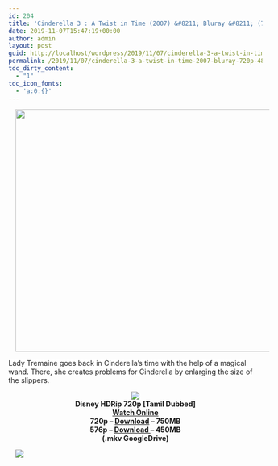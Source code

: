 ```yaml
---
id: 204
title: 'Cinderella 3 : A Twist in Time (2007) &#8211; Bluray &#8211; (720p/480p) &#8211; [Tamil + Eng] &#8211; x264 &#8211; (750MB/450MB)'
date: 2019-11-07T15:47:19+00:00
author: admin
layout: post
guid: http://localhost/wordpress/2019/11/07/cinderella-3-a-twist-in-time-2007-bluray-720p-480p-tamil-eng-x264-750mb-450mb/
permalink: /2019/11/07/cinderella-3-a-twist-in-time-2007-bluray-720p-480p-tamil-eng-x264-750mb-450mb/
tdc_dirty_content:
  - "1"
tdc_icon_fonts:
  - 'a:0:{}'
---
```

<div dir="ltr" style="text-align: left;" trbidi="on">
  <div class="separator" style="clear: both; text-align: center;">
    <a href="https://3.bp.blogspot.com/-aijaw1LCmZg/XJ3JP8svjbI/AAAAAAAAAZI/yOdjxRzrwowrA9b0WKJiWxcLGgOm9HH0gCLcBGAs/s1600/hqdefault.jpg" imageanchor="1" style="margin-left: 1em; margin-right: 1em;"><img loading="lazy" border="0" data-original-height="360" data-original-width="480" height="480" src="https://3.bp.blogspot.com/-aijaw1LCmZg/XJ3JP8svjbI/AAAAAAAAAZI/yOdjxRzrwowrA9b0WKJiWxcLGgOm9HH0gCLcBGAs/s640/hqdefault.jpg" width="640" /></a>
  </div>
  
  <p>
    <span style="background-color: white; color: #222222; font-family: "arial" , sans-serif; font-size: x-small;">Lady Tremaine goes back in Cinderella&#8217;s time with the help of a magical wand. There, she creates problems for Cinderella by enlarging the size of the slippers.</span>
  </p>
  
  <div class="separator" style="clear: both; text-align: center;">
    <a href="https://2.bp.blogspot.com/-fai1ZuUwnbA/XIjy2aT4irI/AAAAAAAAANw/WFW0YRK47_8GLAt3pPBSzBk0GJA6Mk5fgCPcBGAYYCw/s1600/torrborder.gif" imageanchor="1" style="margin-left: 1em; margin-right: 1em;"><img border="0" data-original-height="3" data-original-width="500" src="https://2.bp.blogspot.com/-fai1ZuUwnbA/XIjy2aT4irI/AAAAAAAAANw/WFW0YRK47_8GLAt3pPBSzBk0GJA6Mk5fgCPcBGAYYCw/s1600/torrborder.gif" /></a>
  </div>
  
  <div class="separator" style="clear: both; text-align: center;">
    <b><span style="font-family: "arial" , "helvetica" , sans-serif; font-size: large;">Disney HDRip 720p [Tamil Dubbed]</span></b>
  </div>
  
  <div class="separator" style="clear: both; text-align: center;">
    <b><span style="font-family: "arial" , "helvetica" , sans-serif; font-size: large;"><a href="https://toonnetworktamilvideos.blogspot.com/p/cinderella-3-twist-in-time-2007.html" target="_blank" rel="noopener noreferrer">Watch Online</a></span></b>
  </div>
  
  <div class="separator" style="clear: both; text-align: center;">
    <b><span style="font-family: "arial" , "helvetica" , sans-serif; font-size: large;">720p &#8211;&nbsp;<a href="https://drive.google.com/open?id=1qTdQhJX_XXoXRvtCNa7dMwrmYG42pdd5" target="_blank" rel="noopener noreferrer">Download</a>&nbsp;&#8211; 750MB</span></b>
  </div>
  
  <div class="separator" style="clear: both; text-align: center;">
    <b><span style="font-family: "arial" , "helvetica" , sans-serif; font-size: large;">576p &#8211;&nbsp;<a href="https://drive.google.com/open?id=1kQTt2mmiVny8kbK1ALCyJdO4pR8yYND8">Download&nbsp;</a>&#8211; 450MB</span></b>
  </div>
  
  <div class="separator" style="clear: both; text-align: center;">
    <b><span style="font-family: "arial" , "helvetica" , sans-serif; font-size: large;">(.mkv GoogleDrive)</span></b>
  </div>
  
  <div class="separator" style="clear: both; text-align: center;">
  </div>
  
  <div style="text-align: center;">
  </div></p> <div class="separator" style="-webkit-text-stroke-width: 0px; clear: both; color: black; font-family: "Times New Roman"; font-size: medium; font-style: normal; font-variant-caps: normal; font-variant-ligatures: normal; font-weight: 400; letter-spacing: normal; margin: 0px; orphans: 2; text-align: center; text-decoration-color: initial; text-decoration-style: initial; text-indent: 0px; text-transform: none; white-space: normal; widows: 2; word-spacing: 0px;">
  
  <a href="https://2.bp.blogspot.com/-fai1ZuUwnbA/XIjy2aT4irI/AAAAAAAAANw/WFW0YRK47_8GLAt3pPBSzBk0GJA6Mk5fgCPcBGAYYCw/s1600/torrborder.gif" imageanchor="1" style="margin-left: 1em; margin-right: 1em;"><img border="0" data-original-height="3" data-original-width="500" src="https://2.bp.blogspot.com/-fai1ZuUwnbA/XIjy2aT4irI/AAAAAAAAANw/WFW0YRK47_8GLAt3pPBSzBk0GJA6Mk5fgCPcBGAYYCw/s1600/torrborder.gif" style="cursor: move;" /></a>
</div></div>